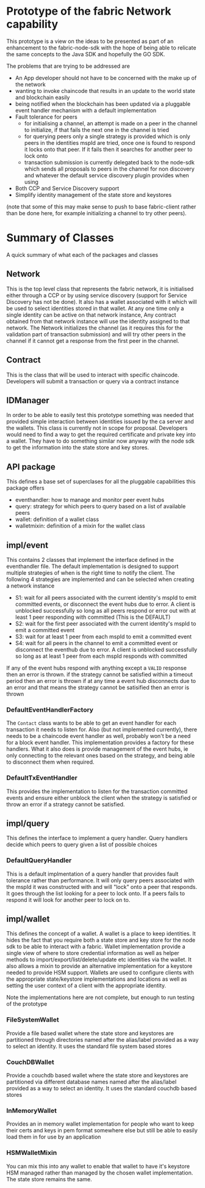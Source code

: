 # Prototype of the fabric Network capability
This prototype is a view on the ideas to be presented as part of an enhancement to the fabric-node-sdk with the hope of being able to relicate the same concepts to the Java SDK and hopefully the GO SDK. 

The problems that are trying to be addressed are

- An App developer should not have to be concerned with the make up of the network
- wanting to invoke chaincode that results in an update to the world state and blockchain easily
- being notified when the blockchain has been updated via a pluggable event handler mechanism with a default implementation
- Fault tolerance for peers
  - for initialising a channel, an attempt is made on a peer in the channel to initialize, if that fails the next one in the channel is tried
  - for querying peers only a single strategy is provided which is only peers in the identities mspId are tried, once one is found to respond it locks onto that peer. If it fails then it searches for another peer to lock onto
  - transaction submission is currently delegated back to the node-sdk which sends all proposals to peers in the channel for non discovery and whatever the default service discovery plugin provides when using 
- Both CCP and Service Discovery support
- Simplify identity management of the state store and keystores

(note that some of this may make sense to push to base fabric-client rather than be done here, for example initializing a channel to try other peers).

# Summary of Classes
A quick summary of what each of the packages and classes

## Network
This is the top level class that represents the fabric network, it is initialised either through a CCP or by using service discovery (support for Service Discovery has not be done). It also has a wallet associated with it which will be used to select identities stored in that wallet. At any one time only a single identity can be active on that network instance, Any contract obtained from that network instance will use the identity assigned to that network.
The Network initializes the channel (as it requires this for the validation part of transaction submission) and will try other peers in the channel if it cannot get a response from the first peer in the channel.

## Contract
This is the class that will be used to interact with specific chaincode. Developers will submit a transaction or query via a contract instance

## IDManager
In order to be able to easily test this prototype something was needed that provided simple interaction between identities issued by the ca server and the wallets. This class is currently not in scope for proposal. Developers would need to find a way to get the required certificate and private key into a wallet. They have to do something similar now anyway with the node sdk to get the information into the state store and key stores.

## API package
This defines a base set of superclases for all the pluggable capabilities this package offers
- eventhandler: how to manage and monitor peer event hubs
- query: strategy for which peers to query based on a list of available peers
- wallet: definition of a wallet class
- walletmixin: definition of a mixin for the wallet class

## impl/event
This contains 2 classes that implement the interface defined in the eventhandler file. The default implementation is designed to support multiple strategies of when is the right time to notify the client. The following 4 strategies are implemented and can be selected when creating a network instance

- S1: wait for all peers associated with the current identity's mspId to emit committed events, or disconnect the event hubs due to error. A client is unblocked successfully so long as all peers respond or error out with at least 1 peer responding with committed (This is the DEFAULT)
- S2: wait for the first peer associated with the current identity's mspId to emit a committed event
- S3: wait for at least 1 peer from each mspId to emit a committed event
- S4: wait for all peers in the channel to emit a committed event or disconnect the eventhub due to error. A client is unblocked successfully so long as at least 1 peer from each mspId responds with committed

If any of the event hubs respond with anything except a `VALID` response then an error is thrown.
if the strategy cannot be satisfied within a timeout period then an error is thrown
if at any time a event hub disconnects due to an error and that means the strategy cannot be satisified then an error is thrown


### DefaultEventHandlerFactory
The `Contact` class wants to be able to get an event handler for each transaction it needs to listen for. Also (but not implemented currently), there needs to be a chaincode event handler as well, probably won't be a need for a block event handler. This implementation provides a factory for these handlers. What it also does is provide management of the event hubs, ie only connecting to the relevant ones based on the strategy, and being able to disconnect them when required.

### DefaultTxEventHandler
This provides the implementation to listen for the transaction committed events and ensure either unblock the client when the strategy is satisfied or throw an error if a strategy cannot be satisfied.

## impl/query
This defines the interface to implement a query handler. Query handlers decide which peers to query given a list of possible choices

### DefaultQueryHandler
This is a default implmentation of a query handler that provides fault tolerance rather than performance. It will only query peers associated with the mspId it was constructed with and will "lock" onto a peer that responds. It goes through the list looking for a peer to lock onto. If a peers fails to respond it will look for another peer to lock on to.

## impl/wallet
This defines the concept of a wallet. A wallet is a place to keep identities. It hides the fact that you require both a state store and key store for the node sdk to be able to interact with a fabric. Wallet implementation provide a single view of where to store credential information as well as helper methods to import/export/list/delete/update etc identities via the wallet. It also allows a mixin to provide an alternative implementation for a keystore needed to provide HSM support.
Wallets are used to configure clients with the appropriate state/keystore implementations and locations as well as setting the user context of a client with the appropriate identity. 

Note the implementations here are not complete, but enough to run testing of the prototype

### FileSystemWallet
Provide a file based wallet where the state store and keystores are partitioned through directories named after the alias/label provided as a way to select an identity. It uses the standard file system based stores

### CouchDBWallet
Provide a couchdb based wallet where the state store and keystores are partitioned via different database names named after the alias/label provided as a way to select an identity. It uses the standard couchdb based stores

### InMemoryWallet
Provides an in memory wallet implementation for people who want to keep their certs and keys in pem format somewhere else but still be able to easily load them in for use by an application

### HSMWalletMixin
You can mix this into any wallet to enable that wallet to have it's keystore HSM managed rather than managed by the chosen wallet implementation. The state store remains the same.
